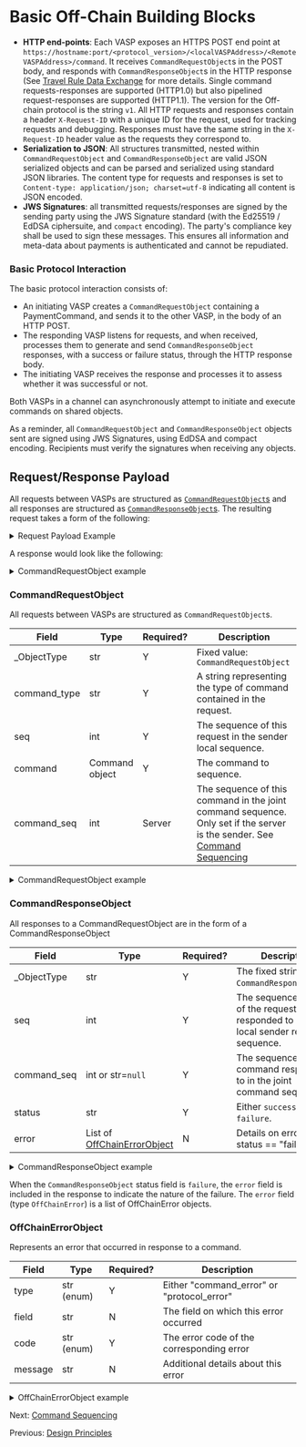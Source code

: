 # Basic Off-Chain Building Blocks

* **HTTP end-points**: Each VASP exposes an HTTPS POST end point at
`https://hostname:port/<protocol_version>/<localVASPAddress>/<RemoteVASPAddress>/command`. It receives `CommandRequestObject`s in the POST body, and responds with `CommandResponseObject`s in the HTTP response (See [Travel Rule Data Exchange](travel_rule_data_exchange.md) for more details. Single command requests-responses are supported (HTTP1.0) but also pipelined request-responses are supported (HTTP1.1). The version for the Off-chain protocol is the string `v1`. All HTTP requests and responses contain a header `X-Request-ID` with a unique ID for the request, used for tracking requests and debugging. Responses must have the same string in the `X-Request-ID` header value as the requests they correspond to.
* **Serialization to JSON**: All structures transmitted, nested within `CommandRequestObject` and `CommandResponseObject` are valid JSON serialized objects and can be parsed and serialized using standard JSON libraries. The content type for requests and responses is set to `Content-type: application/json; charset=utf-8` indicating all content is JSON encoded.
* **JWS Signatures**: all transmitted requests/responses are signed by the sending party using the JWS Signature standard (with the Ed25519 / EdDSA ciphersuite, and `compact` encoding).  The party's compliance key shall be used to sign these messages. This ensures all information and meta-data about payments is authenticated and cannot be repudiated.

### Basic Protocol Interaction
The basic protocol interaction consists of:

* An initiating VASP creates a `CommandRequestObject` containing a PaymentCommand, and sends it to the other VASP, in the body of an HTTP POST.
* The responding VASP listens for requests, and when received, processes them to generate and send `CommandResponseObject` responses, with a success or failure status, through the HTTP response body.
* The initiating VASP receives the response and processes it to assess whether it was successful or not.

Both VASPs in a channel can asynchronously attempt to initiate and execute commands on shared objects. 

As a reminder, all `CommandRequestObject` and `CommandResponseObject` objects sent are signed using JWS Signatures, using EdDSA and compact encoding. Recipients must verify the signatures when receiving any objects.

## Request/Response Payload
All requests between VASPs are structured as [`CommandRequestObject`s](#commandrequestobject) and all responses are structured as [`CommandResponseObject`s](#commandresponseobject).  The resulting request takes a form of the following:

<details>
<summary> Request Payload Example </summary>
<pre>
{
    "_ObjectType": "CommandRequestObject",
    "command_type": "PaymentCommand", // Command type
    "seq": 1,
    "command": CommandObject(), // Object of type as specified by command_type
}
</pre>
</details>

A response would look like the following:
<details>
<summary> CommandRequestObject example </summary>
<pre>
{
    "_ObjectType": "CommandResponseObject",
    "seq": 1,
    "command_seq": 1,
    "status": "success",
}
</pre>
</details>

### CommandRequestObject
All requests between VASPs are structured as `CommandRequestObject`s. 

| Field 	| Type 	| Required? 	| Description 	|
|-------	|------	|-----------	|-------------	|
| _ObjectType| str| Y | Fixed value: `CommandRequestObject`|
|command_type | str| Y |A string representing the type of command contained in the request. |
|seq | int  | Y | The sequence of this request in the sender local sequence. |
| command | Command object | Y | The command to sequence. |
|command_seq    | int | Server   | The sequence of this command in the joint command sequence. Only set if the server is the sender. See [Command Sequencing](command_sequencing.md) |

<details>
<summary> CommandRequestObject example </summary>
<pre>
{
    "_ObjectType": "CommandRequestObject",
    "command_type": CommandType,
    "seq": 1,
    "command": CommandObject(),
    "command_seq": 1,
}
</pre>
</details>

### CommandResponseObject
All responses to a CommandRequestObject are in the form of a CommandResponseObject

| Field 	     | Type 	| Required? 	| Description 	|
|-------	     |------	|-----------	|-------------	|
| _ObjectType    | str      | Y             | The fixed string `CommandResponseObject`. |
| seq            | int       | Y             | The sequence number of the request responded to in the local sender request sequence. |
| command_seq    | int or str=`null` | Y    | The sequence of the command responded to in the joint command sequence |
| status         | str      | Y             | Either `success` or `failure`. |
| error          | List of [OffChainErrorObject](#offchainerrorobject) | N | Details on errors when status == "failure"

<details>
<summary> CommandResponseObject example </summary>
<pre>
{
    "_ObjectType": "CommandResponseObject",
    "command_seq": null,
    "error": [OffChainErrorObject()],
    "seq": 0,
    "status": "failure"
}
</pre>
</details>

When the `CommandResponseObject` status field is `failure`, the `error` field is included in the response to indicate the nature of the failure. The `error` field (type `OffChainError`) is a list of OffChainError objects. 

### OffChainErrorObject
Represents an error that occurred in response to a command.

| Field 	     | Type 	| Required? 	| Description 	|
|-------	     |------	|-----------	|-------------	|
| type    | str (enum)     | Y             | Either "command_error" or "protocol_error" |
| field            | str       | N             | The field on which this error occurred|
| code    | str (enum) | Y    | The error code of the corresponding error |
| message         | str      | N             | Additional details about this error |

<details>
<summary> OffChainErrorObject example </summary>
<pre>
{
    "type": "command_error",
    "field": "0.sender.kyc_data.surname",
    "code": "missing_data",
    "message": "",
}

</pre>
</details>


Next: [Command Sequencing](command_sequencing.md)

Previous: [Design Principles](design_principles.md)
